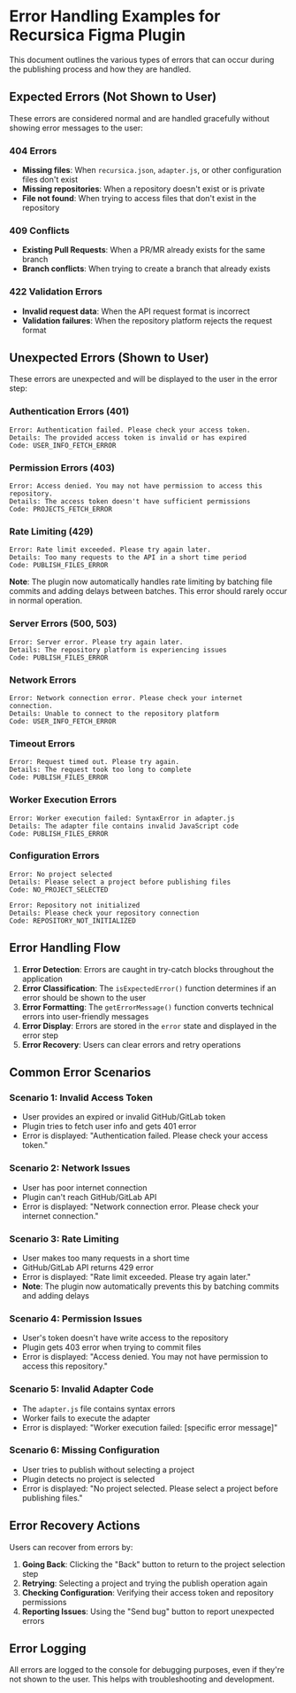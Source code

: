 # Error Handling Examples for Recursica Figma Plugin

This document outlines the various types of errors that can occur during the publishing process and how they are handled.

## Expected Errors (Not Shown to User)

These errors are considered normal and are handled gracefully without showing error messages to the user:

### 404 Errors

- **Missing files**: When `recursica.json`, `adapter.js`, or other configuration files don't exist
- **Missing repositories**: When a repository doesn't exist or is private
- **File not found**: When trying to access files that don't exist in the repository

### 409 Conflicts

- **Existing Pull Requests**: When a PR/MR already exists for the same branch
- **Branch conflicts**: When trying to create a branch that already exists

### 422 Validation Errors

- **Invalid request data**: When the API request format is incorrect
- **Validation failures**: When the repository platform rejects the request format

## Unexpected Errors (Shown to User)

These errors are unexpected and will be displayed to the user in the error step:

### Authentication Errors (401)

```
Error: Authentication failed. Please check your access token.
Details: The provided access token is invalid or has expired
Code: USER_INFO_FETCH_ERROR
```

### Permission Errors (403)

```
Error: Access denied. You may not have permission to access this repository.
Details: The access token doesn't have sufficient permissions
Code: PROJECTS_FETCH_ERROR
```

### Rate Limiting (429)

```
Error: Rate limit exceeded. Please try again later.
Details: Too many requests to the API in a short time period
Code: PUBLISH_FILES_ERROR
```

**Note**: The plugin now automatically handles rate limiting by batching file commits and adding delays between batches. This error should rarely occur in normal operation.

### Server Errors (500, 503)

```
Error: Server error. Please try again later.
Details: The repository platform is experiencing issues
Code: PUBLISH_FILES_ERROR
```

### Network Errors

```
Error: Network connection error. Please check your internet connection.
Details: Unable to connect to the repository platform
Code: USER_INFO_FETCH_ERROR
```

### Timeout Errors

```
Error: Request timed out. Please try again.
Details: The request took too long to complete
Code: PUBLISH_FILES_ERROR
```

### Worker Execution Errors

```
Error: Worker execution failed: SyntaxError in adapter.js
Details: The adapter file contains invalid JavaScript code
Code: PUBLISH_FILES_ERROR
```

### Configuration Errors

```
Error: No project selected
Details: Please select a project before publishing files
Code: NO_PROJECT_SELECTED
```

```
Error: Repository not initialized
Details: Please check your repository connection
Code: REPOSITORY_NOT_INITIALIZED
```

## Error Handling Flow

1. **Error Detection**: Errors are caught in try-catch blocks throughout the application
2. **Error Classification**: The `isExpectedError()` function determines if an error should be shown to the user
3. **Error Formatting**: The `getErrorMessage()` function converts technical errors into user-friendly messages
4. **Error Display**: Errors are stored in the `error` state and displayed in the error step
5. **Error Recovery**: Users can clear errors and retry operations

## Common Error Scenarios

### Scenario 1: Invalid Access Token

- User provides an expired or invalid GitHub/GitLab token
- Plugin tries to fetch user info and gets 401 error
- Error is displayed: "Authentication failed. Please check your access token."

### Scenario 2: Network Issues

- User has poor internet connection
- Plugin can't reach GitHub/GitLab API
- Error is displayed: "Network connection error. Please check your internet connection."

### Scenario 3: Rate Limiting

- User makes too many requests in a short time
- GitHub/GitLab API returns 429 error
- Error is displayed: "Rate limit exceeded. Please try again later."
- **Note**: The plugin now automatically prevents this by batching commits and adding delays

### Scenario 4: Permission Issues

- User's token doesn't have write access to the repository
- Plugin gets 403 error when trying to commit files
- Error is displayed: "Access denied. You may not have permission to access this repository."

### Scenario 5: Invalid Adapter Code

- The `adapter.js` file contains syntax errors
- Worker fails to execute the adapter
- Error is displayed: "Worker execution failed: [specific error message]"

### Scenario 6: Missing Configuration

- User tries to publish without selecting a project
- Plugin detects no project is selected
- Error is displayed: "No project selected. Please select a project before publishing files."

## Error Recovery Actions

Users can recover from errors by:

1. **Going Back**: Clicking the "Back" button to return to the project selection step
2. **Retrying**: Selecting a project and trying the publish operation again
3. **Checking Configuration**: Verifying their access token and repository permissions
4. **Reporting Issues**: Using the "Send bug" button to report unexpected errors

## Error Logging

All errors are logged to the console for debugging purposes, even if they're not shown to the user. This helps with troubleshooting and development.

